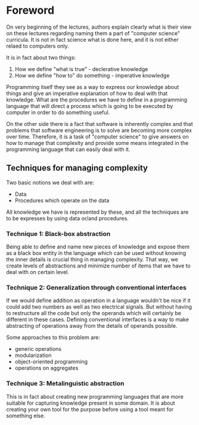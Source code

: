 # Foreword

On very beginning of the lectures, authors explain clearly what is their
view on these lectures regarding naming them a part of "computer science" curricula.
It is not in fact science what is done here, and it is not either relaed
to computers only.

It is in fact about two things:

  1. How we define "what is true" - declerative knowledge
  2. How we define "how to" do something - imperative knowledge

Programming itself they see as a way to express our knowledge about
things and give an imperative explanation of how to deal with that
knowledge. What are the procedures we have to define in a programming
language that will direct a process which is going to be executed by
computer in order to do something useful.

On the other side there is a fact that software is inherently complex
and that problems that software engineering is to solve are becoming
more complex over time. Therefore, it is a task of "computer science" to
give answers on how to manage that complexity and provide some means
integrated in the programming language that can easily deal with it.

## Techniques for managing complexity

Two basic notions we deal with are:

  * Data
  * Procedures which operate on the data

All knowledge we have is represented by these, and all the techniques
are to be expresses by using data or/and procedures.

### Technique 1: Black-box abstraction

Being able to define and name new pieces of knowledge and expose them as
a black box entity in the language which can be used without knowing the
inner details is crucial thing in managing complexity. That way, we
create levels of abstractions and minimize number of items that we have
to deal with on certain level.

### Technique 2: Generalization through conventional interfaces

If we would define addition as operation in a language wouldn't be nice
if it could add two numbers as well as two electrical signals. But without
having to restructure all the code but only the operands which will
certainly be different in these cases. Defining conventional interfaces
is a way to make abstracting of operations away from the details of
operands possible.

Some approaches to this problem are:

* generic operations
* modularization
* object-oriented programming
* operations on aggregates

### Technique 3: Metalinguistic abstraction

This is in fact about creating new programming languages that are more
suitable for capturing knowledge present in some domain. It is about
creating your own tool for the purpose before using a tool meant for
something else.

